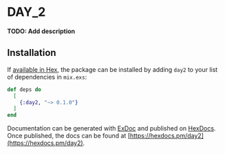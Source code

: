 # DAY_2

**TODO: Add description**

## Installation

If [available in Hex](https://hex.pm/docs/publish), the package can be installed
by adding `day2` to your list of dependencies in `mix.exs`:

```elixir
def deps do
  [
    {:day2, "~> 0.1.0"}
  ]
end
```

Documentation can be generated with [ExDoc](https://github.com/elixir-lang/ex_doc)
and published on [HexDocs](https://hexdocs.pm). Once published, the docs can
be found at [https://hexdocs.pm/day2](https://hexdocs.pm/day2).

